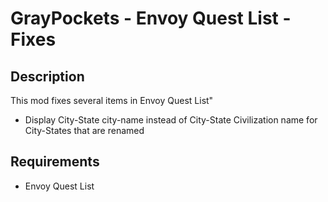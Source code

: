 # GrayPockets - Envoy Quest List - Fixes

## Description

This mod fixes several items in Envoy Quest List"

* Display City-State city-name instead of City-State Civilization name for City-States that are renamed

## Requirements

* Envoy Quest List
